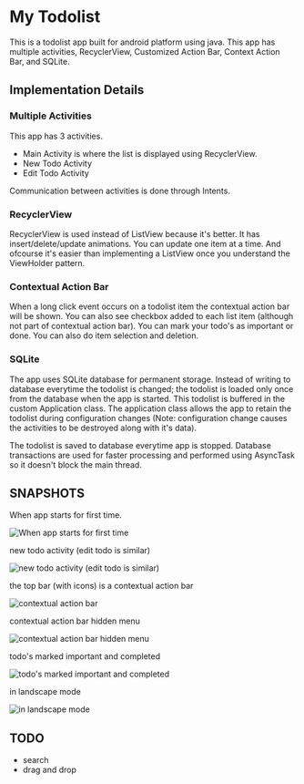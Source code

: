 # My Todolist
This is a todolist app built for android platform using java. This app has multiple activities, RecyclerView, Customized Action Bar, Context Action Bar, and SQLite.

## Implementation Details
### Multiple Activities
This app has 3 activities.
* Main Activity is where the list is displayed using RecyclerView.
* New Todo Activity
* Edit Todo Activity

Communication between activities is done through Intents.

### RecyclerView
RecyclerView is used instead of ListView because it's better. It has insert/delete/update animations. You can update one item at a time. And ofcourse it's easier than implementing a ListView once you understand the ViewHolder pattern.

### Contextual Action Bar
When a long click event occurs on a todolist item the contextual action bar will be shown. You can also see checkbox added to each list item (although not part of contextual action bar). You can mark your todo's as important or done. You can also do item selection and deletion.

### SQLite
The app uses SQLite database for permanent storage. Instead of writing to database everytime the todolist is changed; the todolist is loaded only once from the database when the app is started. This todolist is buffered in the custom Application class. The application class allows the app to retain the todolist during configuration changes (Note: configuration change causes the activities to be destroyed along with it's data).

The todolist is saved to database everytime app is stopped. Database transactions are used for faster processing and performed using AsyncTask so it doesn't block the main thread.

## SNAPSHOTS

When app starts for first time.

![When app starts for first time](images/app_start.png)


new todo activity (edit todo is similar)

![new todo activity (edit todo is similar)](images/new_todo.png)


the top bar (with icons) is a contextual action bar

![contextual action bar](images/contextual_action_bar.png)


contextual action bar hidden menu

![contextual action bar hidden menu](images/contextual_action_bar_2.png)


todo's marked important and completed

![todo's marked important and completed](images/todo_marks.png)


in landscape mode

![in landscape mode](images/landscape.png)


## TODO

* search
* drag and drop